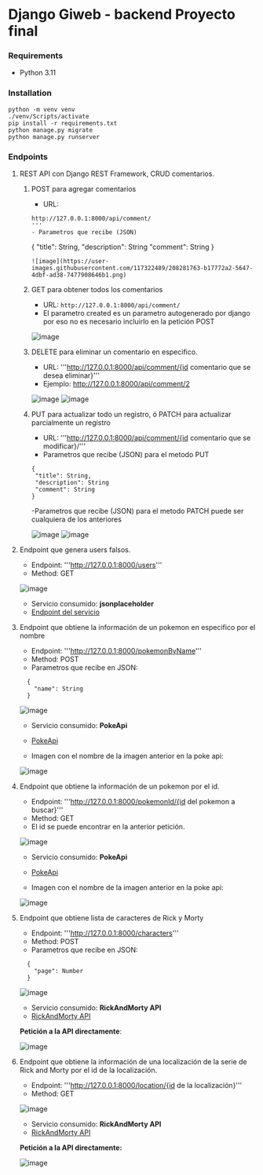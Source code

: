 # Django Giweb - backend Proyecto final

### Requirements

* Python 3.11

### Installation

```
python -m venv venv
./venv/Scripts/activate
pip install -r requirements.txt
python manage.py migrate
python manage.py runserver
```


### Endpoints

1. REST API con Django REST Framework, CRUD comentarios.
    1. POST para agregar comentarios
    
        - URL: 
        ```
        http://127.0.0.1:8000/api/comment/
        '''
        - Parametros que recibe (JSON)
        ```
        {
          "title": String,
          "description": String
          "comment": String
        }
        ```
        ![image](https://user-images.githubusercontent.com/117322489/208281763-b17772a2-5647-4dbf-ad38-7477908646b1.png)

    2. GET para obtener todos los comentarios
        - URL: 
        ```http://127.0.0.1:8000/api/comment/```
        - El parametro created es un parametro autogenerado por django por eso no es necesario incluirlo en la petición POST
        
        ![image](https://user-images.githubusercontent.com/117322489/208281784-bde4edfb-d1cc-41ba-b94d-83a761567f05.png)

    3. DELETE para eliminar un comentario en especifico.
        - URL: 
        '''http://127.0.0.1:8000/api/comment/{id comentario que se desea eliminar}'''
        - Ejemplo: http://127.0.0.1:8000/api/comment/2
        
        ![image](https://user-images.githubusercontent.com/117322489/208281808-dab0cc52-e671-473b-b169-fa53287c204d.png)
        ![image](https://user-images.githubusercontent.com/117322489/208281869-2fe49190-4a50-4d0a-a904-1c4d1c30dddc.png)

    4. PUT para actualizar todo un registro, ó PATCH para actualizar parcialmente un registro

        - URL: 
        '''http://127.0.0.1:8000/api/comment/{id comentario que se modificar}/'''
        - Parametros que recibe (JSON) para el metodo PUT
        ```
       {
         "title": String,
         "description": String
         "comment": String
       }
       ```
       -Parametros que recibe (JSON) para el metodo PATCH puede ser cualquiera de los anteriores

        ![image](https://user-images.githubusercontent.com/117322489/208281923-1a45e1be-1148-4153-88e6-4cb49023bbd1.png)
        ![image](https://user-images.githubusercontent.com/117322489/208281934-017cb99a-0d45-48ab-b05d-0fdb1c293b36.png)

2. Endpoint que genera users falsos.
    - Endpoint: 
    '''http://127.0.0.1:8000/users'''
    - Method: GET

    ![image](https://user-images.githubusercontent.com/117322489/208282039-bd3824cc-7c77-49ff-ba8f-1885831c9118.png)
    
    - Servicio consumido: **jsonplaceholder**
    - [Endpoint del servicio](https://jsonplaceholder.typicode.com/users)

3. Endpoint que obtiene la información de un pokemon en especifico por el nombre
   
    - Endpoint: 
    '''http://127.0.0.1:8000/pokemonByName'''
    - Method: POST
    - Parametros que recibe en JSON:
    
    ```
      {
        "name": String
      }
    ```
    
    ![image](https://user-images.githubusercontent.com/117322489/208282253-fc63d30a-5341-4070-bcd6-071c31b56338.png)
    
    - Servicio consumido: **PokeApi**
    - [PokeApi](https://pokeapi.co/)
    
    - Imagen con el nombre de la imagen anterior en la poke api:

    ![image](https://user-images.githubusercontent.com/117322489/208282333-9225779a-6685-4fea-9813-3e9577b1e7a9.png)

4. Endpoint que obtiene la información de un pokemon por el id.
    - Endpoint: 
    '''http://127.0.0.1:8000/pokemonId/{id del pokemon a buscar}'''
    - Method: GET
    - El id se puede encontrar en la anterior petición.

    ![image](https://user-images.githubusercontent.com/117322489/208282428-96489ce6-e063-42eb-b098-7b630dd7a3f4.png)

    - Servicio consumido: **PokeApi**
    - [PokeApi](https://pokeapi.co/)
  
    - Imagen con el nombre de la imagen anterior en la poke api:
    
    ![image](https://user-images.githubusercontent.com/117322489/208282453-69da1ad8-cfc0-4280-b5c6-9c2846dee888.png)

5. Endpoint que obtiene lista de caracteres de Rick y Morty

    - Endpoint: 
    '''http://127.0.0.1:8000/characters'''
    - Method: POST
    - Parametros que recibe en JSON:
    ```
      {
        "page": Number
      }
    ```
    ![image](https://user-images.githubusercontent.com/117322489/208282580-1ea85362-9414-48db-8abe-1d22b63992f9.png)

    - Servicio consumido: **RickAndMorty API**
    - [RickAndMorty API](https://rickandmortyapi.com/documentation/#rest)
  
    **Petición a la API directamente**:

    ![image](https://user-images.githubusercontent.com/117322489/208282626-d806ef34-9773-4add-a35c-ff4afdc420b4.png)

6. Endpoint que obtiene la información de una localización de la serie de Rick and Morty por el id de la localización.

    - Endpoint: 
    '''http://127.0.0.1:8000/location/{id de la localización}'''
    - Method: GET
    
    ![image](https://user-images.githubusercontent.com/117322489/208282675-f8c304b0-2bfc-4461-b214-b92f136d86da.png)
    
    - Servicio consumido: **RickAndMorty API**
    - [RickAndMorty API](https://rickandmortyapi.com/documentation/#rest)
    
    **Petición a la API directamente:**

    ![image](https://user-images.githubusercontent.com/117322489/208282703-834072c1-2e45-421e-bb31-57b7a93702a8.png)
